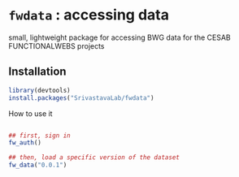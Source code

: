 # `fwdata` : accessing data

small, lightweight package for accessing BWG data for the CESAB FUNCTIONALWEBS projects

## Installation

```r
library(devtools)
install.packages("SrivastavaLab/fwdata")
```

How to use it

```r

## first, sign in
fw_auth()

## then, load a specific version of the dataset
fw_data("0.0.1")

```
